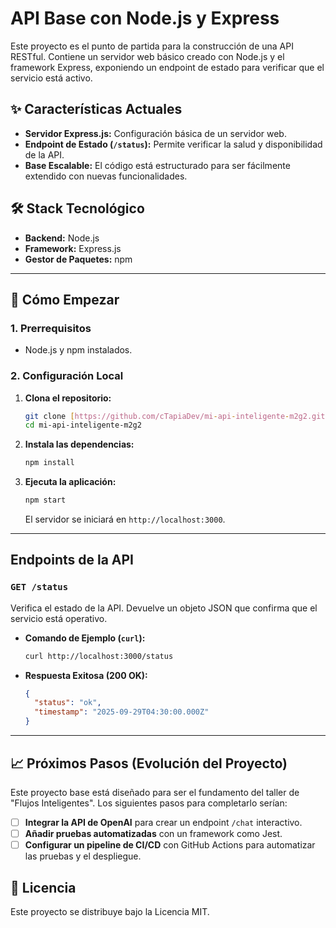 # API Base con Node.js y Express

Este proyecto es el punto de partida para la construcción de una API RESTful. Contiene un servidor web básico creado con Node.js y el framework Express, exponiendo un endpoint de estado para verificar que el servicio está activo.

## ✨ Características Actuales
* **Servidor Express.js:** Configuración básica de un servidor web.
* **Endpoint de Estado (`/status`):** Permite verificar la salud y disponibilidad de la API.
* **Base Escalable:** El código está estructurado para ser fácilmente extendido con nuevas funcionalidades.

## 🛠️ Stack Tecnológico
* **Backend:** Node.js
* **Framework:** Express.js
* **Gestor de Paquetes:** npm

---
## 🚀 Cómo Empezar

### 1. Prerrequisitos
* Node.js y npm instalados.

### 2. Configuración Local
1.  **Clona el repositorio:**
    ```bash
    git clone [https://github.com/cTapiaDev/mi-api-inteligente-m2g2.git](https://github.com/cTapiaDev/mi-api-inteligente-m2g2.git)
    cd mi-api-inteligente-m2g2
    ```
2.  **Instala las dependencias:**
    ```bash
    npm install
    ```
3.  **Ejecuta la aplicación:**
    ```bash
    npm start
    ```
    El servidor se iniciará en `http://localhost:3000`.

---
## Endpoints de la API

### `GET /status`
Verifica el estado de la API. Devuelve un objeto JSON que confirma que el servicio está operativo.

* **Comando de Ejemplo (`curl`):**
    ```bash
    curl http://localhost:3000/status
    ```
* **Respuesta Exitosa (200 OK):**
    ```json
    {
      "status": "ok",
      "timestamp": "2025-09-29T04:30:00.000Z"
    }
    ```

---
## 📈 Próximos Pasos (Evolución del Proyecto)

Este proyecto base está diseñado para ser el fundamento del taller de "Flujos Inteligentes". Los siguientes pasos para completarlo serían:
- [ ] **Integrar la API de OpenAI** para crear un endpoint `/chat` interactivo.
- [ ] **Añadir pruebas automatizadas** con un framework como Jest.
- [ ] **Configurar un pipeline de CI/CD** con GitHub Actions para automatizar las pruebas y el despliegue.

## 📜 Licencia
Este proyecto se distribuye bajo la Licencia MIT.

